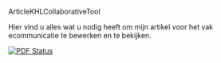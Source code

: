ArticleKHLCollaborativeTool

Hier vind u alles wat u nodig heeft om mijn artikel voor het vak ecommunicatie
te bewerken en te bekijken. 

[![PDF Status](https://www.sharelatex.com/github/repos/Numkil/ArticleKHLCollaborativeTool/builds/latest/badge.svg)](https://www.sharelatex.com/github/repos/Numkil/ArticleKHLCollaborativeTool/builds/latest/output.pdf)
